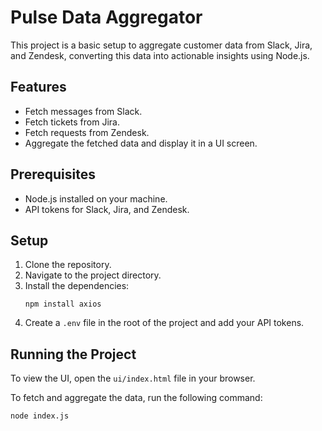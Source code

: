 # Pulse Data Aggregator

This project is a basic setup to aggregate customer data from Slack, Jira, and Zendesk, converting this data into actionable insights using Node.js.

## Features
- Fetch messages from Slack.
- Fetch tickets from Jira.
- Fetch requests from Zendesk.
- Aggregate the fetched data and display it in a UI screen.

## Prerequisites
- Node.js installed on your machine.
- API tokens for Slack, Jira, and Zendesk.

## Setup
1. Clone the repository.
2. Navigate to the project directory.
3. Install the dependencies:
   ```
   npm install axios
   ```
4. Create a `.env` file in the root of the project and add your API tokens.

## Running the Project
To view the UI, open the `ui/index.html` file in your browser.

To fetch and aggregate the data, run the following command:
```
node index.js
```



